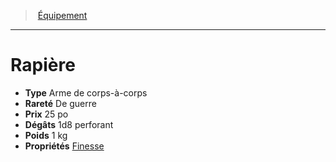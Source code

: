 ﻿---
!Equipment
Type: Arme de corps-à-corps
Price: 25 po
Weight: 1 kg
Rarity: De guerre
Damages: 1d8 perforant
Properties: '[Finesse](hd_weapons_finesse.md)'
Id: equipment_hd.md#rapière
ParentLink: equipment_hd.md#Équipement
Name: Rapière
ParentName: Équipement
NameLevel: 1
---
> [Équipement](hd_equipment.md)

---

# Rapière

- **Type** Arme de corps-à-corps
- **Rareté** De guerre
- **Prix** 25 po
- **Dégâts** 1d8 perforant
- **Poids** 1 kg
- **Propriétés** [Finesse](hd_weapons_finesse.md)

